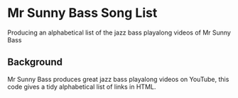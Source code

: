# Mr Sunny Bass Song List
Producing an alphabetical list of the jazz bass playalong videos of Mr Sunny Bass

## Background
Mr Sunny Bass produces great jazz bass playalong videos on YouTube, this code gives a tidy alphabetical list of links in HTML.
